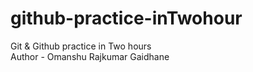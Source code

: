 # github-practice-inTwohour
Git &amp; Github practice in Two hours
<br>
Author - Omanshu Rajkumar Gaidhane
